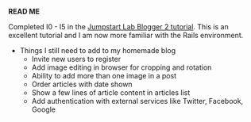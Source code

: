 **READ ME**

Completed I0 - I5 in the [Jumpstart Lab Blogger 2 tutorial](http://tutorials.jumpstartlab.com/projects/blogger.html#blogger-2). This is an excellent tutorial and I am now more familiar with the Rails environment. 

* Things I still need to add to my homemade blog
  * Invite new users to register
  * Add image editing in browser for cropping and rotation
  * Ability to add more than one image in a post
  * Order articles with date shown
  * Show a few lines of article content in articles list
  * Add authentication with external services like Twitter, Facebook, Google 

